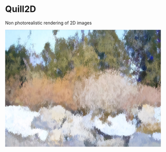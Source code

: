 # Quill2D
Non photorealistic rendering of 2D images

![](https://github.com/indigoplane/Quill2D/blob/master/Clipboard01.jpg)
